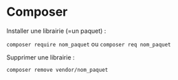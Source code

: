 # Composer

Installer une librairie (=un paquet) :

`composer require nom_paquet` ou `composer req nom_paquet`

Supprimer une librairie :

`composer remove vendor/nom_paquet`